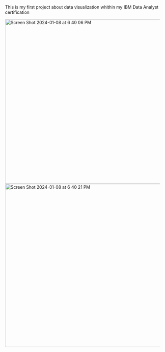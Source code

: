This is my first project about data visualization whithin my IBM Data Analyst certification

<img width="536" alt="Screen Shot 2024-01-08 at 6 40 06 PM" src="https://github.com/andrea-cas/data-visualization/assets/155782270/4d72e232-2292-4913-8f0e-a10b43c4f491">
<img width="531" alt="Screen Shot 2024-01-08 at 6 40 21 PM" src="https://github.com/andrea-cas/data-visualization/assets/155782270/60e1350c-680a-47f8-858f-941c8d64080d">
